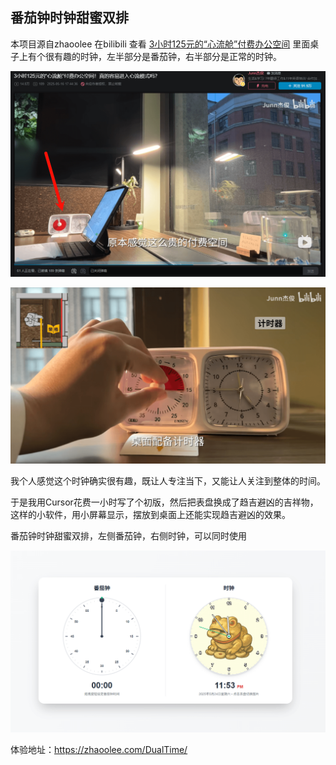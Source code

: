 ## 番茄钟时钟甜蜜双排


本项目源自zhaoolee 在bilibili 查看 [3小时125元的“心流舱”付费办公空间](https://www.bilibili.com/video/BV1GCEtzYETz) 里面桌子上有个很有趣的时钟，左半部分是番茄钟，右半部分是正常的时钟。


![](./README/PixPin_2025-05-24_23-47-36.png)

![](./README/PixPin_2025-05-24_23-49-38.png)


我个人感觉这个时钟确实很有趣，既让人专注当下，又能让人关注到整体的时间。

于是我用Cursor花费一小时写了个初版，然后把表盘换成了趋吉避凶的吉祥物，这样的小软件，用小屏幕显示，摆放到桌面上还能实现趋吉避凶的效果。

番茄钟时钟甜蜜双排，左侧番茄钟，右侧时钟，可以同时使用


![](./README/PixPin_2025-05-24_23-53-57.png)

体验地址：https://zhaoolee.com/DualTime/